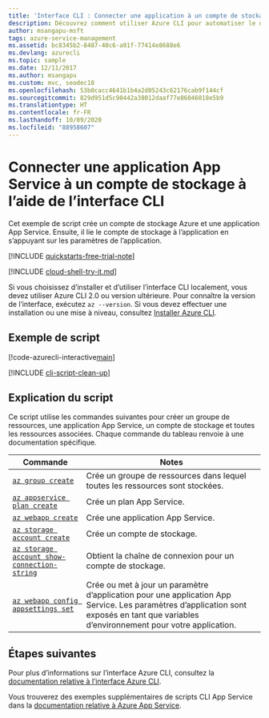 ```yaml
---
title: 'Interface CLI : Connecter une application à un compte de stockage'
description: Découvrez comment utiliser Azure CLI pour automatiser le déploiement et la gestion de votre application App Service. Cet exemple montre comment connecter une application à un compte de stockage.
author: msangapu-msft
tags: azure-service-management
ms.assetid: bc8345b2-8487-40c6-a91f-77414e8688e6
ms.devlang: azurecli
ms.topic: sample
ms.date: 12/11/2017
ms.author: msangapu
ms.custom: mvc, seodec18
ms.openlocfilehash: 53b0cacc4641b1b4a2d05243c62176cab9f144cf
ms.sourcegitcommit: 829d951d5c90442a38012daaf77e86046018e5b9
ms.translationtype: HT
ms.contentlocale: fr-FR
ms.lasthandoff: 10/09/2020
ms.locfileid: "88958607"
---
```

# <a name="connect-an-app-service-app-to-a-storage-account-using-cli"></a>Connecter une application App Service à un compte de stockage à l’aide de l’interface CLI

Cet exemple de script crée un compte de stockage Azure et une application App Service. Ensuite, il lie le compte de stockage à l’application en s’appuyant sur les paramètres de l’application.

[!INCLUDE [quickstarts-free-trial-note](../../../includes/quickstarts-free-trial-note.md)]

[!INCLUDE [cloud-shell-try-it.md](../../../includes/cloud-shell-try-it.md)]

Si vous choisissez d’installer et d’utiliser l’interface CLI localement, vous devez utiliser Azure CLI 2.0 ou version ultérieure. Pour connaître la version de l’interface, exécutez `az --version`. Si vous devez effectuer une installation ou une mise à niveau, consultez [Installer Azure CLI]( /cli/azure/install-azure-cli).


## <a name="sample-script"></a>Exemple de script

[!code-azurecli-interactive[main](../../../cli_scripts/app-service/connect-to-storage/connect-to-storage.sh "Azure Storage")]

[!INCLUDE [cli-script-clean-up](../../../includes/cli-script-clean-up.md)]

## <a name="script-explanation"></a>Explication du script

Ce script utilise les commandes suivantes pour créer un groupe de ressources, une application App Service, un compte de stockage et toutes les ressources associées. Chaque commande du tableau renvoie à une documentation spécifique.

| Commande | Notes |
|---|---|
| [`az group create`](/cli/azure/group?view=azure-cli-latest#az-group-create) | Crée un groupe de ressources dans lequel toutes les ressources sont stockées. |
| [`az appservice plan create`](/cli/azure/appservice/plan?view=azure-cli-latest#az-appservice-plan-create) | Crée un plan App Service. |
| [`az webapp create`](/cli/azure/webapp?view=azure-cli-latest#az-webapp-create) | Crée une application App Service. |
| [`az storage account create`](/cli/azure/storage/account?view=azure-cli-latest#az-storage-account-create) | Crée un compte de stockage. |
| [`az storage account show-connection-string`](/cli/azure/storage/account?view=azure-cli-latest#az-storage-account-show-connection-string) | Obtient la chaîne de connexion pour un compte de stockage. |
| [`az webapp config appsettings set`](/cli/azure/webapp/config/appsettings?view=azure-cli-latest#az-webapp-config-appsettings-set) | Crée ou met à jour un paramètre d’application pour une application App Service. Les paramètres d’application sont exposés en tant que variables d’environnement pour votre application. |

## <a name="next-steps"></a>Étapes suivantes

Pour plus d’informations sur l’interface Azure CLI, consultez la [documentation relative à l’interface Azure CLI](/cli/azure).

Vous trouverez des exemples supplémentaires de scripts CLI App Service dans la [documentation relative à Azure App Service](../samples-cli.md).